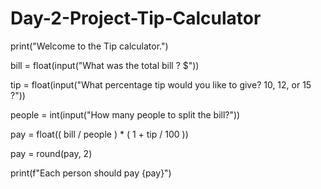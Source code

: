 # Day-2-Project-Tip-Calculator



print("Welcome to the Tip calculator.")

bill = float(input("What was the total bill ? $"))

tip = float(input("What percentage tip would you like to give? 10, 12, or 15 ?"))


people = int(input("How many people to split the bill?"))

pay = float(( bill / people ) * ( 1 +  tip / 100 ))

pay = round(pay, 2)

print(f"Each person should pay {pay}")
